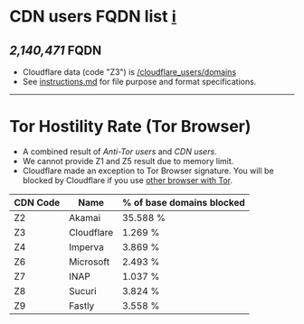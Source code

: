# CDN users FQDN list [ℹ](https://ss.wodferndripvpe6ib4uz4rtngrnzichnirgn7t5x64gxcyroopbhsuqd.onion/ss/pct_zc.php)


[//]: # (do not edit me; start)

## *2,140,471* FQDN

[//]: # (do not edit me; end)


- Cloudflare data (code "Z3") is [/cloudflare_users/domains](../../cloudflare_users/domains)
- See [instructions.md](../../instructions.md) for file purpose and format specifications.

---

# Tor Hostility Rate (Tor Browser)

- A combined result of _Anti-Tor users_ and _CDN users_.
- We cannot provide Z1 and Z5 result due to memory limit.
- Cloudflare made an exception to Tor Browser signature. You will be blocked by Cloudflare if you use [other browser with Tor](../../README_ethics.md#user-content-browser-vendor-discrimination).

[//]: # (start; table / do not edit me; If necessary please create an issue first)

| CDN Code | Name | % of base domains blocked |
| -------- | -------- | -------- |
| Z2 | Akamai | 35.588 % |
| Z3 | Cloudflare | 1.269 % |
| Z4 | Imperva | 3.869 % |
| Z6 | Microsoft | 2.493 % |
| Z7 | INAP | 1.037 % |
| Z8 | Sucuri | 3.824 % |
| Z9 | Fastly | 3.558 % |

[//]: # (end; table)

